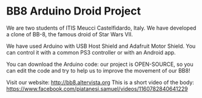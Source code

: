 # BB8 Arduino Droid Project
We are two students of ITIS Meucci Castelfidardo, Italy.
We have developed a clone of BB-8, the famous droid of Star Wars VII.

We have used Arduino with USB Host Shield and Adafruit Motor Shield. You can control it with a common PS3 controller or with an Android app.

You can download the Arduino code: our project is OPEN-SOURCE, so you can edit the code and try to help us to improve the movement of our BB8!

Visit our website: http://bb8.altervista.org
This is a short video of the body: https://www.facebook.com/piatanesi.samuel/videos/1160782840641229
